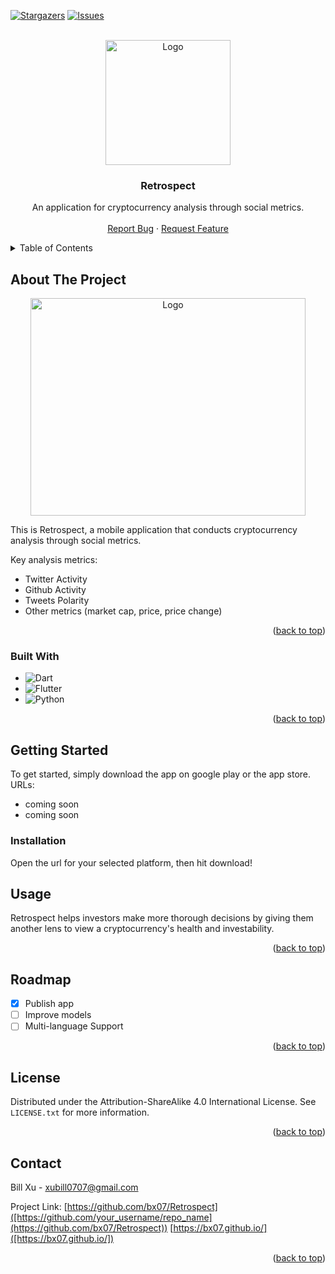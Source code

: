 <!-- Improved compatibility of back to top link: See: https://github.com/othneildrew/Best-README-Template/pull/73 -->
<a name="readme-top"></a>
<!--
*** Thanks for checking out the Best-README-Template. If you have a suggestion
*** that would make this better, please fork the repo and create a pull request
*** or simply open an issue with the tag "enhancement".
*** Don't forget to give the project a star!
*** Thanks again! Now go create something AMAZING! :D
-->



<!-- PROJECT SHIELDS -->
<!--
*** I'm using markdown "reference style" links for readability.
*** Reference links are enclosed in brackets [ ] instead of parentheses ( ).
*** See the bottom of this document for the declaration of the reference variables
*** for contributors-url, forks-url, etc. This is an optional, concise syntax you may use.
*** https://www.markdownguide.org/basic-syntax/#reference-style-links
-->
[![Stargazers][stars-shield]][stars-url]
[![Issues][issues-shield]][issues-url]



<!-- PROJECT LOGO -->
<br />
<div align="center">
  <a href="https://i.postimg.cc/26yTSgvq/Retro-Spect-Trans.png">
    <img src="https://i.postimg.cc/26yTSgvq/Retro-Spect-Trans.png" alt="Logo" width="200" height="200">
  </a>

  <h3 align="center">Retrospect</h3>

  <p align="center">
    An application for cryptocurrency analysis through social metrics. 
    <br />
    <br />
    <a href="https://github.com/bx07/Retrospect/issues">Report Bug</a>
    ·
    <a href="https://github.com/bx07/Retrospect/issues">Request Feature</a>
  </p>
</div>



<!-- TABLE OF CONTENTS -->
<details>
  <summary>Table of Contents</summary>
  <ol>
    <li>
      <a href="#about-the-project">About The Project</a>
      <ul>
        <li><a href="#built-with">Built With</a></li>
      </ul>
    </li>
    <li>
      <a href="#getting-started">Getting Started</a>
      <ul>
        <li><a href="#installation">Installation</a></li>
      </ul>
    </li>
    <li><a href="#usage">Usage</a></li>
    <li><a href="#roadmap">Roadmap</a></li>
    <li><a href="#license">License</a></li>
    <li><a href="#contact">Contact</a></li>
  </ol>
</details>



<!-- ABOUT THE PROJECT -->
## About The Project

<div align="center">
  <a href="https://i.postimg.cc/kGrjYf6B/project-thumb.png">
    <img src="https://i.postimg.cc/kGrjYf6B/project-thumb.png" alt="Logo" width="440" height="348">
  </a>
</div>

This is Retrospect, a mobile application that conducts cryptocurrency analysis through social metrics. 

Key analysis metrics:
* Twitter Activity
* Github Activity
* Tweets Polarity
* Other metrics (market cap, price, price change)

<p align="right">(<a href="#readme-top">back to top</a>)</p>



### Built With

* ![Dart](https://img.shields.io/badge/Dart-0000FF?style=for-the-badge&logo=dart&logoColor=white)
* ![Flutter](https://img.shields.io/badge/Flutter-0000FF?style=for-the-badge&logo=flutter&logoColor=white)
* ![Python](https://img.shields.io/badge/Python-Yellow?style=for-the-badge&logo=python&logoColor=white)

<p align="right">(<a href="#readme-top">back to top</a>)</p>



<!-- GETTING STARTED -->
## Getting Started

To get started, simply download the app on google play or the app store.
URLs: 
* coming soon
* coming soon


### Installation

Open the url for your selected platform, then hit download! 



<!-- USAGE EXAMPLES -->
## Usage

Retrospect helps investors make more thorough decisions by giving them another lens to view a cryptocurrency's health and investability. 


<p align="right">(<a href="#readme-top">back to top</a>)</p>



<!-- ROADMAP -->
## Roadmap

- [x] Publish app
- [ ] Improve models
- [ ] Multi-language Support

<p align="right">(<a href="#readme-top">back to top</a>)</p>



<!-- LICENSE -->
## License

Distributed under the Attribution-ShareAlike 4.0 International License. See `LICENSE.txt` for more information.

<p align="right">(<a href="#readme-top">back to top</a>)</p>



<!-- CONTACT -->
## Contact

Bill Xu - xubill0707@gmail.com

Project Link: [https://github.com/bx07/Retrospect]([https://github.com/your_username/repo_name](https://github.com/bx07/Retrospect))
[https://bx07.github.io/]([https://bx07.github.io/])

<p align="right">(<a href="#readme-top">back to top</a>)</p>



<!-- MARKDOWN LINKS & IMAGES -->
<!-- https://www.markdownguide.org/basic-syntax/#reference-style-links -->
[contributors-shield]: https://img.shields.io/github/contributors/othneildrew/Best-README-Template.svg?style=for-the-badge
[contributors-url]: https://github.com/othneildrew/Best-README-Template/graphs/contributors
[stars-shield]: https://img.shields.io/github/stars/othneildrew/Best-README-Template.svg?style=for-the-badge
[stars-url]: https://github.com/othneildrew/Best-README-Template/stargazers
[issues-shield]: https://img.shields.io/github/issues/othneildrew/Best-README-Template.svg?style=for-the-badge
[issues-url]: https://github.com/othneildrew/Best-README-Template/issues
[product-screenshot]: images/screenshot.png
